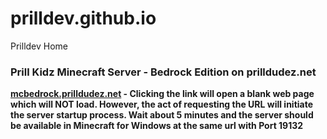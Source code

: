 # prilldev.github.io
Prilldev Home

<h3>Prill Kidz Minecraft Server - Bedrock Edition on prilldudez.net</h3>

<strong>[mcbedrock.prilldudez.net](https://mcbedrock.prilldudez.net)<strong> - Clicking the link will open a blank web page which will NOT load. However, the act of requesting the URL will initiate the server startup process. Wait about 5 minutes and the server should be available in Minecraft for Windows at the same url with <strong>Port 19132</strong>



